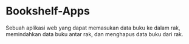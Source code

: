 # Bookshelf-Apps
Sebuah aplikasi web yang dapat memasukan data buku ke dalam rak, memindahkan data buku antar rak, dan menghapus data buku dari rak. 
